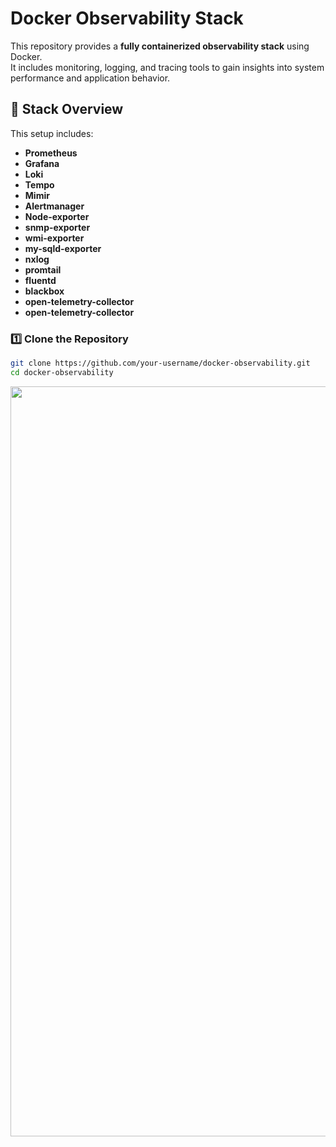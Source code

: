 # Docker Observability Stack

This repository provides a **fully containerized observability stack** using Docker.  
It includes monitoring, logging, and tracing tools to gain insights into system performance and application behavior.

## 🚀 Stack Overview

This setup includes:

- **Prometheus**
- **Grafana**
- **Loki**
- **Tempo**
- **Mimir**
- **Alertmanager**
- **Node-exporter**
- **snmp-exporter**
- **wmi-exporter**
- **my-sqld-exporter**
- **nxlog**
- **promtail**
- **fluentd**
- **blackbox**
- **open-telemetry-collector**
- **open-telemetry-collector**

### 1️⃣ Clone the Repository
```sh
git clone https://github.com/your-username/docker-observability.git
cd docker-observability
```
<img src="https://github.com/user-attachments/assets/269da62f-6efa-45c2-a6e4-b46c20b49225" width="1200">
